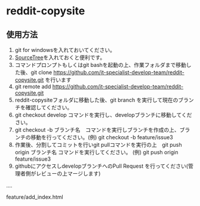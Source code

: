 # reddit-copysite

## 使用方法
1. git for windowsを入れておいてください。
1. [SourceTree](https://www.sourcetreeapp.com/)を入れておくと便利です。
1. コマンドプロンプトもしくはgit bashを起動の上、作業フォルダまで移動した後、git clone https://github.com/it-specialist-develop-team/reddit-copysite.git を行います
1. git remote add https://github.com/it-specialist-develop-team/reddit-copysite.git
1. reddit-copysiteフォルダに移動した後、git branch を実行して現在のブランチを確認してください。
1. git checkout develop コマンドを実行し、developブランチに移動してください。
1. git checkout -b ブランチ名　コマンドを実行しブランチを作成の上、ブランチの移動を行ってください。(例) git checkout -b feature/issue3
1. 作業後、分割してコミットを行いgit pullコマンドを実行の上　git push origin ブランチ名 コマンドを実行してください。 (例) git push origin feature/issue3
1. githubにアクセスしdevelopブランチへのPull Request を行ってください(管理者側がレビューの上マージします) 

.... 

feature/add_index.html